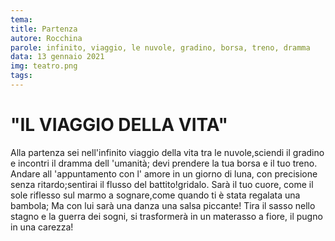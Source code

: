 ```yaml
---
tema:
title: Partenza
autore: Rocchina
parole: infinito, viaggio, le nuvole, gradino, borsa, treno, dramma
data: 13 gennaio 2021
img: teatro.png
tags: 
---
```

# "IL VIAGGIO  DELLA  VITA" 
Alla partenza sei nell'infinito viaggio  della  vita tra le  nuvole,sciendi il gradino e incontri il dramma dell 'umanità; devi prendere la tua borsa e il tuo treno.
Andare all 'appuntamento con l' amore in un giorno di  luna, con precisione senza ritardo;sentirai il flusso del battito!gridalo.
Sarà il tuo  cuore, come il sole riflesso sul marmo a sognare,come quando  ti  è  stata  regalata una  bambola;
Ma con  lui  sarà una danza una salsa piccante!
Tira il sasso nello stagno e la  guerra  dei  sogni, si trasformerà in un materasso  a fiore, il pugno in una carezza!